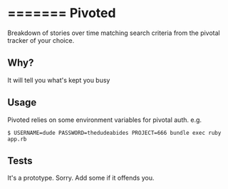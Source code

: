 =======
Pivoted
=======

Breakdown of stories over time matching search criteria from the pivotal tracker of your choice.

## Why?

It will tell you what's kept you busy

## Usage

Pivoted relies on some environment variables for pivotal auth. e.g.

```$ USERNAME=dude PASSWORD=thedudeabides PROJECT=666 bundle exec ruby app.rb```

## Tests

It's a prototype. Sorry. Add some if it offends you.
